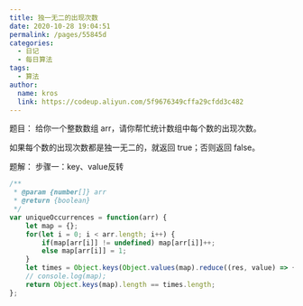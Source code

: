 ```yaml
---
title: 独一无二的出现次数
date: 2020-10-28 19:04:51
permalink: /pages/55845d
categories: 
  - 日记
  - 每日算法
tags: 
  - 算法
author: 
  name: kros
  link: https://codeup.aliyun.com/5f9676349cffa29cfdd3c482
---
```

题目：
给你一个整数数组 arr，请你帮忙统计数组中每个数的出现次数。

如果每个数的出现次数都是独一无二的，就返回 true；否则返回 false。

题解：
步骤一：key、value反转
```js
/**
 * @param {number[]} arr
 * @return {boolean}
 */
var uniqueOccurrences = function(arr) {
    let map = {};
    for(let i = 0; i < arr.length; i++) {
        if(map[arr[i]] != undefined) map[arr[i]]++;
        else map[arr[i]] = 1;
    }
    let times = Object.keys(Object.values(map).reduce((res, value) => {res[value] = 1; return res;}, {}));
    // console.log(map);
    return Object.keys(map).length == times.length;
};
```